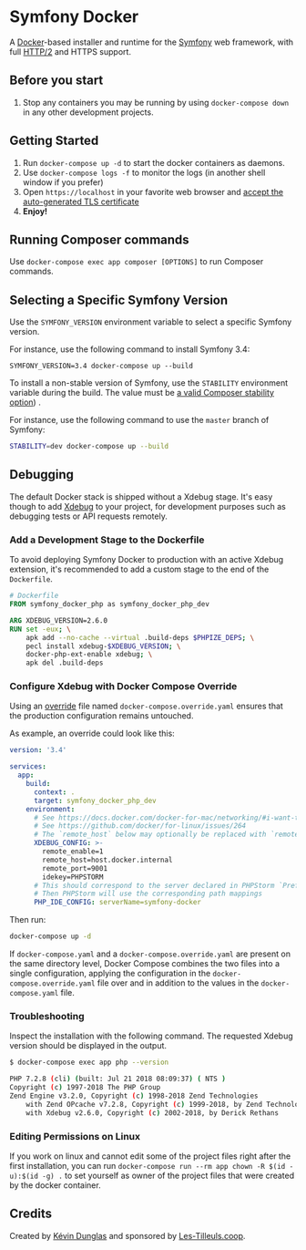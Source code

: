 # Symfony Docker

A [Docker](https://www.docker.com/)-based installer and runtime for the [Symfony](https://symfony.com) web framework, with full [HTTP/2](https://symfony.com/doc/current/weblink.html) and HTTPS support.

## Before you start

1. Stop any containers you may be running by using `docker-compose down` in any other development projects.

## Getting Started

1. Run `docker-compose up -d` to start the docker containers as daemons.
2. Use `docker-compose logs -f` to monitor the logs (in another shell window if you prefer)
3. Open `https://localhost` in your favorite web browser and [accept the auto-generated TLS certificate](https://stackoverflow.com/a/15076602/1352334)
4. **Enjoy!**

## Running Composer commands

Use `docker-compose exec app composer [OPTIONS]` to run Composer commands.

## Selecting a Specific Symfony Version

Use the `SYMFONY_VERSION` environment variable to select a specific Symfony version.

For instance, use the following command to install Symfony 3.4:

`SYMFONY_VERSION=3.4 docker-compose up --build`

To install a non-stable version of Symfony, use the `STABILITY` environment variable during the build.
The value must be [a valid Composer stability option](https://getcomposer.org/doc/04-schema.md#minimum-stability)) .

For instance, use the following command to use the `master` branch of Symfony:

```bash
STABILITY=dev docker-compose up --build
```

## Debugging

The default Docker stack is shipped without a Xdebug stage.
It's easy though to add [Xdebug](https://xdebug.org/) to your project, for development purposes such as debugging tests or API requests remotely.

### Add a Development Stage to the Dockerfile

To avoid deploying Symfony Docker to production with an active Xdebug extension,
it's recommended to add a custom stage to the end of the `Dockerfile`.

```Dockerfile
# Dockerfile
FROM symfony_docker_php as symfony_docker_php_dev

ARG XDEBUG_VERSION=2.6.0
RUN set -eux; \
	apk add --no-cache --virtual .build-deps $PHPIZE_DEPS; \
	pecl install xdebug-$XDEBUG_VERSION; \
	docker-php-ext-enable xdebug; \
	apk del .build-deps
```

### Configure Xdebug with Docker Compose Override

Using an [override](https://docs.docker.com/compose/reference/overview/#specifying-multiple-compose-files) file named `docker-compose.override.yaml` ensures that the production
configuration remains untouched.

As example, an override could look like this:

```yaml
version: '3.4'

services:
  app:
    build:
      context: .
      target: symfony_docker_php_dev
    environment:
      # See https://docs.docker.com/docker-for-mac/networking/#i-want-to-connect-from-a-container-to-a-service-on-the-host
      # See https://github.com/docker/for-linux/issues/264
      # The `remote_host` below may optionally be replaced with `remote_connect_back`
      XDEBUG_CONFIG: >-
        remote_enable=1
        remote_host=host.docker.internal
        remote_port=9001
        idekey=PHPSTORM
      # This should correspond to the server declared in PHPStorm `Preferences | Languages & Frameworks | PHP | Servers`
      # Then PHPStorm will use the corresponding path mappings
      PHP_IDE_CONFIG: serverName=symfony-docker
```

Then run:

````bash
docker-compose up -d
````

If `docker-compose.yaml` and a `docker-compose.override.yaml` are present on the same directory level, Docker Compose combines the two files into a single configuration, applying the configuration in the `docker-compose.override.yaml` file over and in addition to the values in the `docker-compose.yaml` file.

### Troubleshooting

Inspect the installation with the following command. The requested Xdebug version should be displayed in the output.

```bash
$ docker-compose exec app php --version

PHP 7.2.8 (cli) (built: Jul 21 2018 08:09:37) ( NTS )
Copyright (c) 1997-2018 The PHP Group
Zend Engine v3.2.0, Copyright (c) 1998-2018 Zend Technologies
    with Zend OPcache v7.2.8, Copyright (c) 1999-2018, by Zend Technologies
    with Xdebug v2.6.0, Copyright (c) 2002-2018, by Derick Rethans
```

### Editing Permissions on Linux

If you work on linux and cannot edit some of the project files right after the first installation, you can run `docker-compose run --rm app chown -R $(id -u):$(id -g) .` to set yourself as owner of the project files that were created by the docker container.

## Credits

Created by [Kévin Dunglas](https://dunglas.fr) and sponsored by [Les-Tilleuls.coop](https://les-tilleuls.coop).
